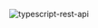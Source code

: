<div align='center'>

![typescript-rest-api](https://raw.githubusercontent.com/ssembara/typescript-rest-api/master/cover.png)

</div>

